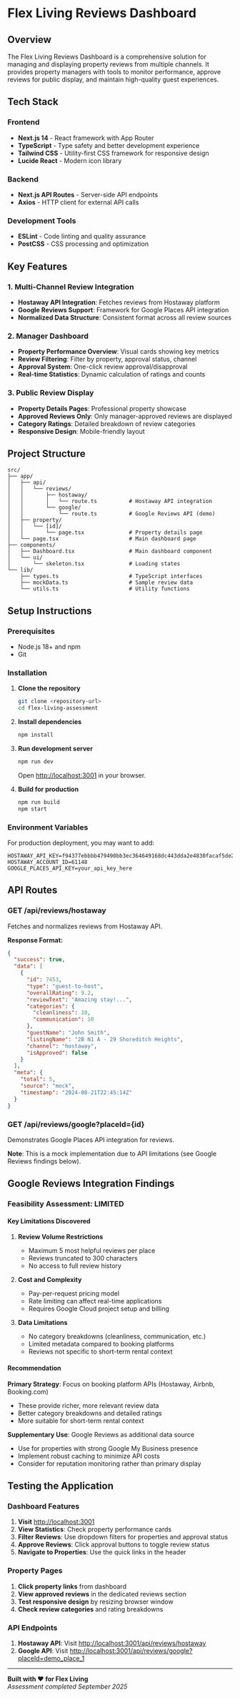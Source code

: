 # Flex Living Reviews Dashboard

## Overview

The Flex Living Reviews Dashboard is a comprehensive solution for managing and displaying property reviews from multiple channels. It provides property managers with tools to monitor performance, approve reviews for public display, and maintain high-quality guest experiences.

## Tech Stack

### Frontend
- **Next.js 14** - React framework with App Router
- **TypeScript** - Type safety and better development experience
- **Tailwind CSS** - Utility-first CSS framework for responsive design
- **Lucide React** - Modern icon library

### Backend
- **Next.js API Routes** - Server-side API endpoints
- **Axios** - HTTP client for external API calls

### Development Tools
- **ESLint** - Code linting and quality assurance
- **PostCSS** - CSS processing and optimization

## Key Features

### 1. Multi-Channel Review Integration
- **Hostaway API Integration**: Fetches reviews from Hostaway platform
- **Google Reviews Support**: Framework for Google Places API integration
- **Normalized Data Structure**: Consistent format across all review sources

### 2. Manager Dashboard
- **Property Performance Overview**: Visual cards showing key metrics
- **Review Filtering**: Filter by property, approval status, channel
- **Approval System**: One-click review approval/disapproval
- **Real-time Statistics**: Dynamic calculation of ratings and counts

### 3. Public Review Display
- **Property Details Pages**: Professional property showcase
- **Approved Reviews Only**: Only manager-approved reviews are displayed
- **Category Ratings**: Detailed breakdown of review categories
- **Responsive Design**: Mobile-friendly layout

## Project Structure

```
src/
├── app/
│   ├── api/
│   │   └── reviews/
│   │       ├── hostaway/
│   │       │   └── route.ts          # Hostaway API integration
│   │       └── google/
│   │           └── route.ts          # Google Reviews API (demo)
│   ├── property/
│   │   └── [id]/
│   │       └── page.tsx              # Property details page
│   └── page.tsx                      # Main dashboard page
├── components/
│   ├── Dashboard.tsx                 # Main dashboard component
│   └── ui/
│       └── skeleton.tsx              # Loading states
└── lib/
    ├── types.ts                      # TypeScript interfaces
    ├── mockData.ts                   # Sample review data
    └── utils.ts                      # Utility functions
```

## Setup Instructions

### Prerequisites
- Node.js 18+ and npm
- Git

### Installation
1. **Clone the repository**
   ```bash
   git clone <repository-url>
   cd flex-living-assessment
   ```

2. **Install dependencies**
   ```bash
   npm install
   ```

3. **Run development server**
   ```bash
   npm run dev
   ```
   Open [http://localhost:3001](http://localhost:3001) in your browser.

4. **Build for production**
   ```bash
   npm run build
   npm start
   ```

### Environment Variables
For production deployment, you may want to add:
```env
HOSTAWAY_API_KEY=f94377ebbbb479490bb3ec364649168dc443dda2e4830facaf5de2e74ccc9152
HOSTAWAY_ACCOUNT_ID=61148
GOOGLE_PLACES_API_KEY=your_api_key_here
```

## API Routes

### GET /api/reviews/hostaway
Fetches and normalizes reviews from Hostaway API.

**Response Format:**
```json
{
  "success": true,
  "data": [
    {
      "id": 7453,
      "type": "guest-to-host",
      "overallRating": 9.2,
      "reviewText": "Amazing stay!...",
      "categories": {
        "cleanliness": 10,
        "communication": 10
      },
      "guestName": "John Smith",
      "listingName": "2B N1 A - 29 Shoreditch Heights",
      "channel": "hostaway",
      "isApproved": false
    }
  ],
  "meta": {
    "total": 5,
    "source": "mock",
    "timestamp": "2024-08-21T22:45:14Z"
  }
}
```

### GET /api/reviews/google?placeId={id}
Demonstrates Google Places API integration for reviews.

**Note**: This is a mock implementation due to API limitations (see Google Reviews findings below).

## Google Reviews Integration Findings

### Feasibility Assessment: LIMITED

#### Key Limitations Discovered

1. **Review Volume Restrictions**
   - Maximum 5 most helpful reviews per place
   - Reviews truncated to 300 characters
   - No access to full review history

2. **Cost and Complexity**
   - Pay-per-request pricing model
   - Rate limiting can affect real-time applications
   - Requires Google Cloud project setup and billing

3. **Data Limitations**
   - No category breakdowns (cleanliness, communication, etc.)
   - Limited metadata compared to booking platforms
   - Reviews not specific to short-term rental context

#### Recommendation

**Primary Strategy**: Focus on booking platform APIs (Hostaway, Airbnb, Booking.com)
- These provide richer, more relevant review data
- Better category breakdowns and detailed ratings
- More suitable for short-term rental context

**Supplementary Use**: Google Reviews as additional data source
- Use for properties with strong Google My Business presence
- Implement robust caching to minimize API costs
- Consider for reputation monitoring rather than primary display

## Testing the Application

### Dashboard Features
1. **Visit** [http://localhost:3001](http://localhost:3001)
2. **View Statistics**: Check property performance cards
3. **Filter Reviews**: Use dropdown filters for properties and approval status
4. **Approve Reviews**: Click approval buttons to toggle review status
5. **Navigate to Properties**: Use the quick links in the header

### Property Pages
1. **Click property links** from dashboard
2. **View approved reviews** in the dedicated reviews section
3. **Test responsive design** by resizing browser window
4. **Check review categories** and rating breakdowns

### API Endpoints
1. **Hostaway API**: Visit [http://localhost:3001/api/reviews/hostaway](http://localhost:3001/api/reviews/hostaway)
2. **Google API**: Visit [http://localhost:3001/api/reviews/google?placeId=demo_place_1](http://localhost:3001/api/reviews/google?placeId=demo_place_1)

---

**Built with ❤️ for Flex Living**  
*Assessment completed September 2025*
